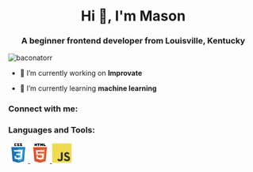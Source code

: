 <h1 align="center">Hi 👋, I'm Mason</h1>
<h3 align="center">A beginner frontend developer from Louisville, Kentucky</h3>

<p align="left"> <img src="https://komarev.com/ghpvc/?username=baconatorr&label=Profile%20views&color=0e75b6&style=flat" alt="baconatorr" /> </p>

- 🔭 I’m currently working on **Improvate**

- 🌱 I’m currently learning **machine learning**

<h3 align="left">Connect with me:</h3>
<p align="left">
</p>

<h3 align="left">Languages and Tools:</h3>
<p align="left"> <a href="https://www.w3schools.com/css/" target="_blank" rel="noreferrer"> <img src="https://raw.githubusercontent.com/devicons/devicon/master/icons/css3/css3-original-wordmark.svg" alt="css3" width="40" height="40"/> </a> <a href="https://www.w3.org/html/" target="_blank" rel="noreferrer"> <img src="https://raw.githubusercontent.com/devicons/devicon/master/icons/html5/html5-original-wordmark.svg" alt="html5" width="40" height="40"/> </a> <a href="https://developer.mozilla.org/en-US/docs/Web/JavaScript" target="_blank" rel="noreferrer"> <img src="https://raw.githubusercontent.com/devicons/devicon/master/icons/javascript/javascript-original.svg" alt="javascript" width="40" height="40"/> </a> </p>

